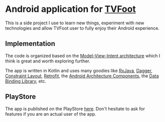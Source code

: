 # Android application for [TVFoot](https://tvfoot.net/)

This is a side project I use to learn new things, experiment with new technologies and allow TVFoot user to fully enjoy their Android experience.

## Implementation

The code is organized based on the [Model-View-Intent architecture](https://speakerdeck.com/oldergod/model-view-intent-for-android) which I think is great and worth exploring further.

The app is written in Kotlin and uses many goodies like [RxJava](https://github.com/ReactiveX/RxJava), [Dagger](https://github.com/google/dagger), [Constraint Layout](https://constraintlayout.com/), [Retrofit](https://github.com/square/retrofit/), the [Android Architecture Components](https://developer.android.com/topic/libraries/architecture/index.html), the [Data Binding Library](https://developer.android.com/topic/libraries/data-binding/index.html), etc.

## PlayStore

The app is published on the PlayStore [here](https://play.google.com/store/apps/details?id=com.benoitquenaudon.tvfoot.red). Don't hesitate to ask for features if you are an actual user of the app.
